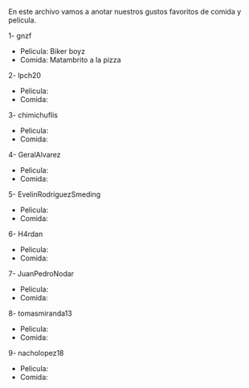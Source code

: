 En este archivo vamos a anotar nuestros gustos favoritos de comida y película.

1- gnzf
  - Pelicula: Biker boyz
  - Comida: Matambrito a la pizza

2- lpch20
  - Pelicula:
  - Comida:

3- chimichuflis
  - Pelicula:
  - Comida:

4- GeralAlvarez
  - Pelicula:
  - Comida:

5- EvelinRodriguezSmeding
  - Pelicula:
  - Comida:

6- H4rdan
  - Pelicula:
  - Comida:

7- JuanPedroNodar
  - Pelicula:
  - Comida:

8- tomasmiranda13
  - Pelicula:
  - Comida:

9- nacholopez18
  - Pelicula:
  - Comida:

